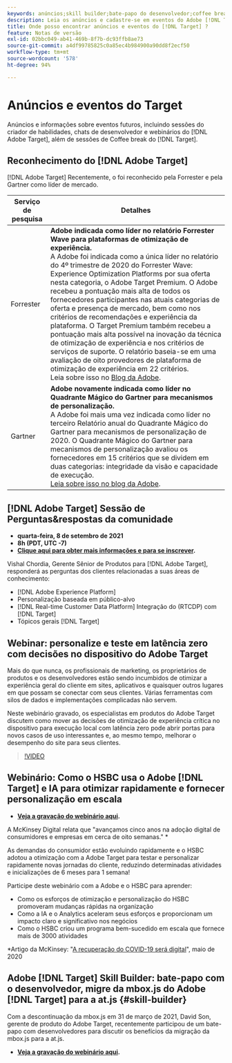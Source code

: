 ```yaml
---
keywords: anúncios;skill builder;bate-papo do desenvolvedor;coffee break;eventos;forrester;gartner, webinário
description: Leia os anúncios e cadastre-se em eventos do Adobe [!DNL Target] , inclusive sessões do Skill Builder, bate-papos com desenvolvedores e gerentes de produtos, webinários e muito mais.
title: Onde posso encontrar anúncios e eventos do [!DNL Target] ?
feature: Notas de versão
exl-id: 02bbc049-ab41-469b-8f7b-dc93ffb8ae73
source-git-commit: a4df99785825c0a85ec4b984900a90dd8f2ecf50
workflow-type: tm+mt
source-wordcount: '578'
ht-degree: 94%

---
```


# Anúncios e eventos do Target

Anúncios e informações sobre eventos futuros, incluindo sessões do criador de habilidades, chats de desenvolvedor e webinários do [!DNL Adobe Target], além de sessões de Coffee break do [!DNL Target].

## Reconhecimento do [!DNL Adobe Target]

[!DNL Adobe Target] Recentemente, o foi reconhecido pela Forrester e pela Gartner como líder de mercado.

| Serviço de pesquisa | Detalhes |
| --- | --- |
| Forrester | **Adobe indicada como líder no relatório Forrester Wave para plataformas de otimização de experiência.**<br> A Adobe foi indicada como a única líder no relatório do 4º trimestre de 2020 do Forrester Wave: Experience Optimization Platforms por sua oferta nesta categoria, o Adobe Target Premium. O Adobe recebeu a pontuação mais alta de todos os fornecedores participantes nas atuais categorias de oferta e presença de mercado, bem como nos critérios de recomendações e experiência da plataforma. O Target Premium também recebeu a pontuação mais alta possível na inovação da técnica de otimização de experiência e nos critérios de serviços de suporte. O relatório baseia-se em uma avaliação de oito provedores de plataforma de otimização de experiência em 22 critérios.<br>Leia sobre isso no [Blog da Adobe](https://blog.adobe.com/en/2020/11/24/adobe-named-leader-in-forrester-wave-report-experience-optimization-platforms.html). |
| Gartner | **Adobe novamente indicada como líder no Quadrante Mágico do Gartner para mecanismos de personalização.**<br> A Adobe foi mais uma vez indicada como líder no terceiro Relatório anual do Quadrante Mágico do Gartner para mecanismos de personalização de 2020. O Quadrante Mágico do Gartner para mecanismos de personalização avaliou os fornecedores em 15 critérios que se dividem em duas categorias: integridade da visão e capacidade de execução.<br>[Leia sobre isso no blog da Adobe](https://theblog.adobe.com/adobe-again-named-leader-in-gartner-magic-quadrant-for-personalization-engines/). |

## [!DNL Adobe Target] Sessão de Perguntas&amp;respostas da comunidade

* **quarta-feira, 8 de setembro de 2021**
* **8h (PDT, UTC -7)**
* **[Clique aqui para obter mais informações e para se inscrever](https://experienceleaguecommunities.adobe.com/t5/adobe-target-discussions/at-community-q-amp-a-coffee-break-9-8-21-8am-pt-vishal-chordia/td-p/419497).**

Vishal Chordia, Gerente Sênior de Produtos para [!DNL Adobe Target], responderá as perguntas dos clientes relacionadas a suas áreas de conhecimento:

* [!DNL Adobe Experience Platform]
* Personalização baseada em público-alvo
* [!DNL Real-time Customer Data Platform] Integração do (RTCDP) com  [!DNL Target]
* Tópicos gerais [!DNL Target]

## Webinar: personalize e teste em latência zero com decisões no dispositivo do Adobe Target

Mais do que nunca, os profissionais de marketing, os proprietários de produtos e os desenvolvedores estão sendo incumbidos de otimizar a experiência geral do cliente em sites, aplicativos e quaisquer outros lugares em que possam se conectar com seus clientes. Várias ferramentas com silos de dados e implementações complicadas não servem.

Neste webinário gravado, os especialistas em produtos do Adobe Target discutem como mover as decisões de otimização de experiência crítica no dispositivo para execução local com latência zero pode abrir portas para novos casos de uso interessantes e, ao mesmo tempo, melhorar o desempenho do site para seus clientes.

>[!VIDEO](https://video.tv.adobe.com/v/328148)

## Webinário: Como o HSBC usa o Adobe [!DNL Target] e IA para otimizar rapidamente e fornecer personalização em escala

* **[Veja a gravação do webinário aqui](https://seminars.adobeconnect.com/ps4ozlg7qfdy/?proto=true).**

A McKinsey Digital relata que &quot;avançamos cinco anos na adoção digital de consumidores e empresas em cerca de oito semanas.&quot; *

As demandas do consumidor estão evoluindo rapidamente e o HSBC adotou a otimização com a Adobe Target para testar e personalizar rapidamente novas jornadas do cliente, reduzindo determinadas atividades e inicializações de 6 meses para 1 semana!

Participe deste webinário com a Adobe e o HSBC para aprender:

* Como os esforços de otimização e personalização do HSBC promoveram mudanças rápidas na organização
* Como a IA e o Analytics aceleram seus esforços e proporcionam um impacto claro e significativo nos negócios
* Como o HSBC criou um programa bem-sucedido em escala que fornece mais de 3000 atividades

*Artigo da McKinsey: &quot;[A recuperação do COVID-19 será digital](https://www.mckinsey.com/business-functions/mckinsey-digital/our-insights/the-covid-19-recovery-will-be-digital-a-plan-for-the-first-90-days#)&quot;, maio de 2020

## Adobe [!DNL Target] Skill Builder: bate-papo com o desenvolvedor, migre da mbox.js do Adobe [!DNL Target] para a at.js {#skill-builder}

Com a descontinuação da mbox.js em 31 de março de 2021, David Son, gerente de produto do Adobe Target, recentemente participou de um bate-papo com desenvolvedores para discutir os benefícios da migração da mbox.js para a at.js.

* **[Veja a gravação do webinário aqui](https://seminars.adobeconnect.com/ptdo6mfo6qn6/?proto=true).**
